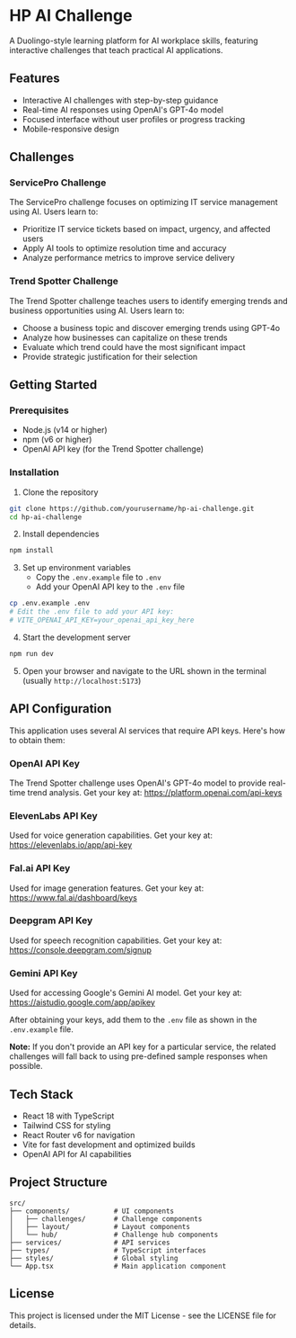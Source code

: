 # HP AI Challenge

A Duolingo-style learning platform for AI workplace skills, featuring interactive challenges that teach practical AI applications.

## Features

- Interactive AI challenges with step-by-step guidance
- Real-time AI responses using OpenAI's GPT-4o model
- Focused interface without user profiles or progress tracking
- Mobile-responsive design

## Challenges

### ServicePro Challenge

The ServicePro challenge focuses on optimizing IT service management using AI. Users learn to:

- Prioritize IT service tickets based on impact, urgency, and affected users
- Apply AI tools to optimize resolution time and accuracy
- Analyze performance metrics to improve service delivery

### Trend Spotter Challenge

The Trend Spotter challenge teaches users to identify emerging trends and business opportunities using AI. Users learn to:

- Choose a business topic and discover emerging trends using GPT-4o
- Analyze how businesses can capitalize on these trends
- Evaluate which trend could have the most significant impact
- Provide strategic justification for their selection

## Getting Started

### Prerequisites

- Node.js (v14 or higher)
- npm (v6 or higher)
- OpenAI API key (for the Trend Spotter challenge)

### Installation

1. Clone the repository
```bash
git clone https://github.com/yourusername/hp-ai-challenge.git
cd hp-ai-challenge
```

2. Install dependencies
```bash
npm install
```

3. Set up environment variables
   - Copy the `.env.example` file to `.env`
   - Add your OpenAI API key to the `.env` file
```bash
cp .env.example .env
# Edit the .env file to add your API key:
# VITE_OPENAI_API_KEY=your_openai_api_key_here
```

4. Start the development server
```bash
npm run dev
```

5. Open your browser and navigate to the URL shown in the terminal (usually `http://localhost:5173`)

## API Configuration

This application uses several AI services that require API keys. Here's how to obtain them:

### OpenAI API Key
The Trend Spotter challenge uses OpenAI's GPT-4o model to provide real-time trend analysis.
Get your key at: https://platform.openai.com/api-keys

### ElevenLabs API Key
Used for voice generation capabilities.
Get your key at: https://elevenlabs.io/app/api-key

### Fal.ai API Key
Used for image generation features.
Get your key at: https://www.fal.ai/dashboard/keys

### Deepgram API Key
Used for speech recognition capabilities.
Get your key at: https://console.deepgram.com/signup

### Gemini API Key
Used for accessing Google's Gemini AI model.
Get your key at: https://aistudio.google.com/app/apikey

After obtaining your keys, add them to the `.env` file as shown in the `.env.example` file.

**Note:** If you don't provide an API key for a particular service, the related challenges will fall back to using pre-defined sample responses when possible.

## Tech Stack

- React 18 with TypeScript
- Tailwind CSS for styling
- React Router v6 for navigation
- Vite for fast development and optimized builds
- OpenAI API for AI capabilities

## Project Structure

```
src/
├── components/           # UI components
│   ├── challenges/       # Challenge components
│   ├── layout/           # Layout components
│   └── hub/              # Challenge hub components
├── services/             # API services
├── types/                # TypeScript interfaces
├── styles/               # Global styling
└── App.tsx               # Main application component
```

## License

This project is licensed under the MIT License - see the LICENSE file for details. 
